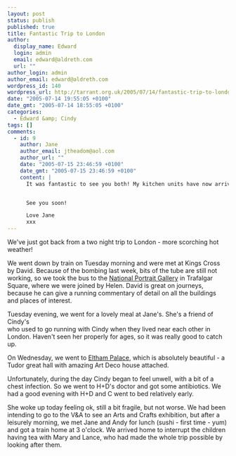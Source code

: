 ```yaml
---
layout: post
status: publish
published: true
title: Fantastic Trip to London
author:
  display_name: Edward
  login: admin
  email: edward@aldreth.com
  url: ""
author_login: admin
author_email: edward@aldreth.com
wordpress_id: 140
wordpress_url: http://tarrant.org.uk/2005/07/14/fantastic-trip-to-london/
date: "2005-07-14 19:55:05 +0100"
date_gmt: "2005-07-14 18:55:05 +0100"
categories:
  - Edward &amp; Cindy
tags: []
comments:
  - id: 9
    author: Jane
    author_email: jtheadom@aol.com
    author_url: ""
    date: "2005-07-15 23:46:59 +0100"
    date_gmt: "2005-07-15 23:46:59 +0100"
    content: |
      It was fantastic to see you both! My kitchen units have now arrived and the living room is full of cardboard boxes and chaos!


      See you soon!

      Love Jane
      xxx
---
```


<p>We've just got back from a two night trip to London - more scorching hot weather!</p>
<p>We went down by train on Tuesday morning and were met at Kings Cross by David.  Because of the bombing last week, bits of the tube are still not working, so we took the bus to the <a href="https://www.npg.org.uk/">National Portrait Gallery</a> in Trafalgar Square, where we were joined by Helen. David is great on journeys, because he can give a running commentary of detail on all the buildings and places of interest.</p>
<p>Tuesday evening, we went for a lovely meal at Jane's.  She's a friend of Cindy's<br />
who used to go running with Cindy when they lived near each other in London.  Haven't seen her properly for ages, so it was really good to catch up.</p>
<p>On Wednesday, we went to <a href="https://www.english-heritage.org.uk/elthampalace/">Eltham Palace</a>, which is absolutely beautiful - a Tudor great hall with amazing Art Deco house attached.</p>
<p>Unfortunately, during the day Cindy began to feel unwell, with a bit of a chest infection.  So we went to H+D's doctor and got some antibiotics.  We had a good evening with H+D and C went to bed relatively early.</p>
<p>She woke up today feeling ok, still a bit fragile, but not worse.  We had been intending to go to the V&A to see an Arts and Crafts exhibition, but after a leisurely morning, we met Jane and Andy for lunch (sushi - first time - yum) and got a train home at 3 o'clock.  We arrived home to interrupt the children having tea with Mary and Lance, who had made the whole trip possible by looking after them.</p>
